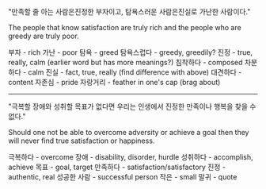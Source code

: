 "만족할 줄 아는 사람은진정한 부자이고, 탐욕스러운 사람은진실로 가난한 사람이다."

The people that know satisfaction are truly rich and the people who are greedy are truly poor.

부자 - rich
가난 - poor
탐욕 - greed
탐욕스럽다 - greedy, greedily?
진정 - true, really, calm (earlier word but has more meanings?)
침착하다 - composed
차분하다 - calm
진실 - fact, true, really (find difference with above)
대견하다 - content
자존심 - pride
자랑거리 - feather in one's cap (brag about)

---

"극복할 장애와 성취할 목표가 없다면 우리는 인생에서 진정한 만족이나 행복을 찾을 수 없다."

Should one not be able to overcome adversity or achieve a goal then they will never find true satisfaction or happiness.

극복하다 - overcome
장애 - disability, disorder, hurdle
성취하다 - accomplish, achieve
목표 - goal, target
만족하다 - satisfaction/satisfactory
진정 - authentic, real
성공한 사람 - successful person
작은 - small
말귀 - quote

